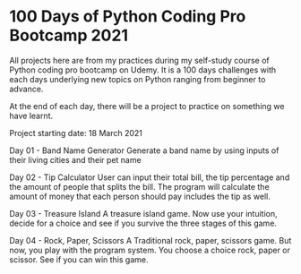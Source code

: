 # 100 Days of Python Coding Pro Bootcamp 2021

All projects here are from my practices during my self-study course of Python coding pro bootcamp on Udemy. It is a 100 days challenges with each days underlying new topics on Python ranging from beginner to advance.

At the end of each day, there will be a project to practice on something we have learnt.

Project starting date: 18 March 2021

Day 01 - Band Name Generator
Generate a band name by using inputs of their living cities and their pet name

Day 02 - Tip Calculator
User can input their total bill, the tip percentage and the amount of people that splits the bill. The program will calculate the amount of money that each person should pay includes the tip as well.

Day 03 - Treasure Island
A treasure island game. Now use your intuition, decide for a choice and see if you survive the three stages of this game.

Day 04 - Rock, Paper, Scissors
A Traditional rock, paper, scissors game. But now, you play with the program system. You choose a choice rock, paper or scissor. See if you can win this game.